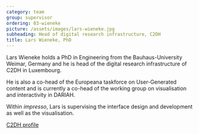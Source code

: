 ```yaml
---
category: team
group: supervisor
ordering: 03-wieneke
picture: /assets/images/lars-wieneke.jpg
subheading: Head of digital research infrastructure, C2DH
title: Lars Wieneke, PhD
---
```


Lars Wieneke holds a PhD in Engineering from the Bauhaus-University Weimar, Germany and he is head of the digital research infrastructure of C2DH in Luxembourg.

He is also a co-head of the Europeana taskforce on User-Generated content and is currently a co-head of the working group on visualisation and interactivity in DARIAH.

Within *impresso*, Lars is supervising the interface design and development as well as the visualisation.

[C2DH profile](https://www.c2dh.uni.lu/people/lars-wieneke)
